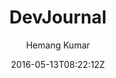 ---
title: "DevJournal"
github: https://github.com/hemangsk/DevJournal
demo: https://hemangsk.github.io/DevJournal
author: Hemang Kumar
draft: true
ssg:
  - Jekyll
cms:
  - No Cms
date: 2016-05-13T08:22:12Z
github_branch: master
---